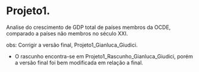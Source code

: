 # Projeto1.
Analise do crescimento de GDP total de países membros da OCDE, comparado a países não membros no século XXI.

obs: Corrigir a versão final, Projeto1_Gianluca_Giudici.
- O rascunho encontra-se em Projeto1_Rascunho_Gianluca_Giudici, porém a versão final foi bem modificada em relação a final.
